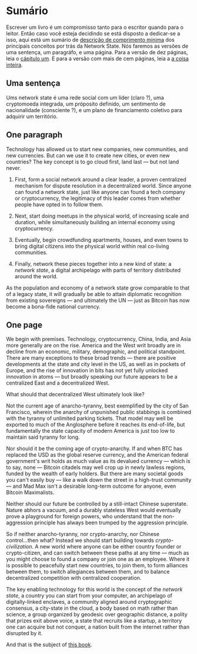 # Sumário

Escrever um livro é um compromisso tanto para o escritor quando para o leitor. Então caso
você esteja decidindo se está disposto a dedicar-se a isso, aqui está um sumário de
[descrição de comprimento mínima](https://mitpress.mit.edu/books/minimum-description-length-principle)
dos principais conceitos por trás da Network State. Nós faremos as versões de
uma sentença, um paragráfo, e uma página. Para a versão de
dez páginas, leia o [cápitulo um](/the-network-state). E para a versão
com mais de cem páginas, leia a [a coisa inteira](/).

## Uma sentença

Ums network state é uma rede social com um líder (claro ?), uma cryptomoeda
integrada, um próposito definido, um sentimento de nacionalidade (consciente ?),
e um plano de financiamento coletivo para adquirir um território.

## One paragraph

Technology has allowed us to start new companies, new communities, and
new currencies. But can we use it to create new cities, or even new
countries? The key concept is to go cloud first, land last — but not
land never. 

  1. First, form a social network around a clear leader, a proven centralized mechanism for dispute resolution in a decentralized world. Since anyone can found a network state, just like anyone can found a tech company or cryptocurrency, the legitimacy of this leader comes from whether people have opted in to follow them.

  2. Next, start doing meetups in the physical world, of increasing scale and duration, while simultaneously building an internal economy using cryptocurrency. 

  3. Eventually, begin crowdfunding apartments, houses, and even towns to bring digital citizens into the physical world within real co-living communities. 

  4. Finally, network these pieces together into a new kind of state: a *network state*, a digital archipelago with parts of territory distributed around the world. 

As the population and economy of a network state grow comparable to
that of a legacy state, it will gradually be able to attain diplomatic
recognition from existing sovereigns — and ultimately the UN — just as
Bitcoin has now become a bona-fide national currency.

## One page

We begin with premises. Technology, cryptocurrency, China, India, and
Asia more generally are on the rise. America and the West writ broadly
are in decline from an economic, military, demographic, and political
standpoint. There are many exceptions to these broad trends — there
are positive developments at the state and city level in the US, as
well as in pockets of Europe, and the rise of innovation in bits has
not yet fully unlocked innovation in atoms — but broadly speaking our
future appears to be a centralized East and a decentralized West.

What should that decentralized West ultimately look like?

Not the current age of anarcho-tyranny, best exemplified by the city
of San Francisco, wherein the anarchy of unpunished public stabbings
is combined with the tyranny of unlimited parking tickets. That model
may well be exported to much of the Anglosphere before it reaches its
end-of-life, but fundamentally the state capacity of modern America is
just too low to maintain said tyranny for long.

Nor should it be the coming age of crypto-anarchy. If and when BTC has
replaced the USD as the global reserve currency, and the American
federal government's writ holds as much value as its devalued currency
— which is to say, none — Bitcoin citadels may well crop up in newly
lawless regions, funded by the wealth of early holders. But there are
many societal goods you can't easily buy — like a walk down the street
in a high-trust community — and Mad Max isn't a desirable long-term
outcome for anyone, even Bitcoin Maximalists.

Neither should our future be controlled by a still-intact Chinese
superstate. Nature abhors a vacuum, and a durably stateless West would
eventually prove a playground for foreign powers, who understand that
the non-aggression principle has always been trumped by the aggression
principle.

So if neither anarcho-tyranny, nor crypto-anarchy, nor Chinese
control...then what? Instead we should start building towards
_crypto-civilization_. A new world where anyone can be either country
founder or crypto-citizen, and can switch between these paths at any
time — much as you might choose to found a company or join one as an
employee. Where it is possible to peacefully start new countries, to
join them, to form alliances between them, to switch allegiances
between them, and to balance decentralized competition with
centralized cooperation.

The key enabling technology for this world is the concept of the
_network state_, a country you can start from your computer, an
archipelago of digitally-linked enclaves, a community aligned around
cryptographic consensus, a city-state in the cloud, a body based on
math rather than science, a group organized by geodesic over
geographic distance, a polity that prizes exit above voice, a state
that recruits like a startup, a territory one can acquire but not
conquer, a nation built from the internet rather than disrupted by it.

And that is the subject of [this book](/the-network-state).
